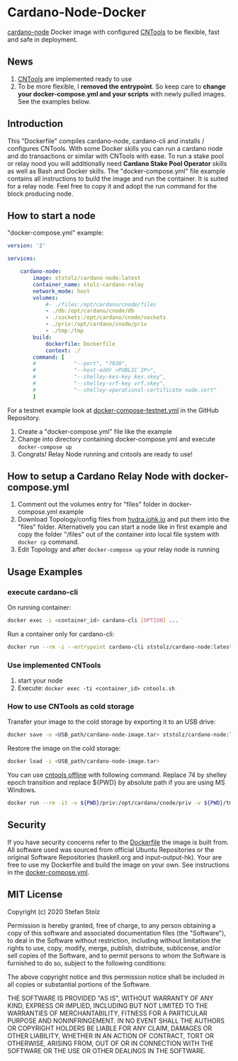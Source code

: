 # Cardano-Node-Docker

[cardano-node](https://github.com/input-output-hk/cardano-node) Docker image with configured [CNTools](https://cardano-community.github.io/guild-operators/#/Scripts/cntools) to be flexible, fast and safe in deployment.

## News

1. [CNTools](https://cardano-community.github.io/guild-operators/#/Scripts/cntools) are implemented ready to use
2. To be more flexible, I **removed the entrypoint**. So keep care to **change your docker-compose.yml and your scripts** with newly pulled images. See the examples below. 

## Introduction

This "Dockerfile" compiles cardano-node, cardano-cli and installs / configures CNTools. With some Docker skills you can run a cardano node and do transactions or similar with CNTools with ease. To run a stake pool or relay nood you will additionally need **Cardano Stake Pool Operator** skills as well as Bash and Docker skills. The "docker-compose.yml" file example contains all instructions to build the image and run the container. It is suited for a relay node. Feel free to copy it and adopt the run command for the block producing node. 

## How to start a node

"docker-compose.yml" example: 

```yml
version: '2'

services:

    cardano-node:
        image: ststolz/cardano-node:latest
        container_name: stolz-cardano-relay
        network_mode: host
        volumes:
            #- ./files:/opt/cardano/cnode/files
            - ./db:/opt/cardano/cnode/db
            - ./sockets:/opt/cardano/cnode/sockets
            - ./priv:/opt/cardano/cnode/priv
            - ./tmp:/tmp
        build:
            dockerfile: Dockerfile
            context: ./
        command: [ 
        #            "--port", "7030",
        #            "--host-addr <PUBLIC IP>",
        #            "--shelley-kes-key kes.skey",
        #            "--shelley-vrf-key vrf.skey",
        #            "--shelley-operational-certificate node.cert" 
        ]
```

For a testnet example look at [docker-compose-testnet.yml](https://github.com/ststolz/Cardano-Node-Docker/blob/main/docker-compose-testnet.yml) in the GitHub Repository. 

1. Create a "docker-compose.yml" file like the example
2. Change into directory containing docker-compose.yml and execute `docker-compose up`
3. Congrats! Relay Node running and cntools are ready to use!

## How to setup a Cardano Relay Node with docker-compose.yml

1. Comment out the volumes entry for "files" folder in docker-compose.yml example
2. Download Topology/config files from [hydra.iohk.io](https://hydra.iohk.io/job/Cardano/cardano-node/cardano-deployment/latest-finished/download/1/index.html) and put them into the "files" folder. Alternatively you can start a node like in first example and copy the folder "/files" out of the container into local file system with `docker cp` command.
3. Edit Topology and after `docker-compose up` your relay node is running

## Usage Examples

### execute cardano-cli

On running container:

```bash
docker exec -i <container_id> cardano-cli [OPTION] ...
```

Run a container only for cardano-cli:

```bash
docker run --rm -i --entrypoint cardano-cli ststolz/cardano-node:latest [OPTION] ...
```

### Use implemented CNTools

1. start your node
2. Execute: `docker exec -ti <container_id> cntools.sh`

### How to use CNTools as cold storage

Transfer your image to the cold storage by exporting it to an USB drive:

```bash
docker save -o <USB_path/cardano-node-image.tar> ststolz/cardano-node:latest
```

Restore the image on the cold storage:

```bash
docker load -i <USB_path/cardano-node-image.tar>
```

You can use [cntools offline](https://cardano-community.github.io/guild-operators/#/Scripts/cntools-common?id=offline-workflow) with following command. Replace 74 by shelley epoch transition and replace ${PWD} by absolute path if you are using MS Windows.

```bash
docker run --rm -it -v ${PWD}/priv:/opt/cardano/cnode/priv -v ${PWD}/tmp:/tmp  ststolz/cardano-node:latest-testnet bash -c 'echo 74 > "/opt/cardano/cnode/guild-db/shelley_trans_epoch" && cntools.sh -o'
```

## Security 

If you have security concerns refer to the [Dockerfile](https://github.com/ststolz/Cardano-Node-Docker/blob/main/Dockerfile) the image is built from. All software used was sourced from official Ubuntu Repositories or the original Software Repositories (haskell.org and input-output-hk). Your are free to use my Dockerfile and build the image on your own. See instructions in the [docker-compose.yml](https://github.com/ststolz/Cardano-Node-Docker/blob/main/docker-compose.yml).

## MIT License

Copyright (c) 2020 Stefan Stolz

Permission is hereby granted, free of charge, to any person obtaining a copy
of this software and associated documentation files (the "Software"), to deal
in the Software without restriction, including without limitation the rights
to use, copy, modify, merge, publish, distribute, sublicense, and/or sell
copies of the Software, and to permit persons to whom the Software is
furnished to do so, subject to the following conditions:

The above copyright notice and this permission notice shall be included in all
copies or substantial portions of the Software.

THE SOFTWARE IS PROVIDED "AS IS", WITHOUT WARRANTY OF ANY KIND, EXPRESS OR
IMPLIED, INCLUDING BUT NOT LIMITED TO THE WARRANTIES OF MERCHANTABILITY,
FITNESS FOR A PARTICULAR PURPOSE AND NONINFRINGEMENT. IN NO EVENT SHALL THE
AUTHORS OR COPYRIGHT HOLDERS BE LIABLE FOR ANY CLAIM, DAMAGES OR OTHER
LIABILITY, WHETHER IN AN ACTION OF CONTRACT, TORT OR OTHERWISE, ARISING FROM,
OUT OF OR IN CONNECTION WITH THE SOFTWARE OR THE USE OR OTHER DEALINGS IN THE
SOFTWARE.
